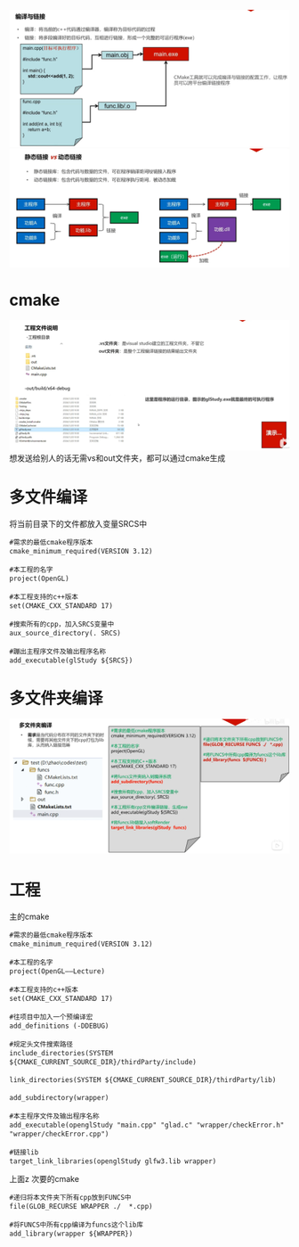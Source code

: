![输入图片说明](/imgs/2024-10-13/7y1QbNZ6PryMJNAB.png)
![输入图片说明](/imgs/2024-10-13/uxYEgt2Q30WfKhdc.png)
# cmake
![输入图片说明](/imgs/2024-10-13/Z8Mbs0UZzmgC51Go.png)
想发送给别人的话无需vs和out文件夹，都可以通过cmake生成
# 多文件编译
将当前目录下的文件都放入变量SRCS中
```
#需求的最低cmake程序版本
cmake_minimum_required(VERSION 3.12)

#本工程的名字
project(OpenGL)

#本工程支持的c++版本
set(CMAKE_CXX_STANDARD 17)

#搜索所有的cpp，加入SRCS变量中
aux_source_directory(. SRCS)

#蹦出主程序文件及输出程序名称
add_executable(glStudy ${SRCS})
```
# 多文件夹编译
![输入图片说明](/imgs/2024-10-13/uK4QI94YIKZjHwLy.png)


# 工程
主的cmake
```
#需求的最低cmake程序版本
cmake_minimum_required(VERSION 3.12)

#本工程的名字
project(OpenGL——Lecture)

#本工程支持的c++版本
set(CMAKE_CXX_STANDARD 17)

#往项目中加入一个预编译宏
add_definitions (-DDEBUG)

#规定头文件搜索路径
include_directories(SYSTEM ${CMAKE_CURRENT_SOURCE_DIR}/thirdParty/include)

link_directories(SYSTEM ${CMAKE_CURRENT_SOURCE_DIR}/thirdParty/lib)

add_subdirectory(wrapper)

#本主程序文件及输出程序名称
add_executable(openglStudy "main.cpp" "glad.c" "wrapper/checkError.h" "wrapper/checkError.cpp")

#链接lib
target_link_libraries(openglStudy glfw3.lib wrapper)
```
上面z
次要的cmake
```
#递归将本文件夹下所有cpp放到FUNCS中
file(GLOB_RECURSE WRAPPER ./  *.cpp)

#将FUNCS中所有cpp编译为funcs这个lib库
add_library(wrapper ${WRAPPER})
```
<!--stackedit_data:
eyJoaXN0b3J5IjpbLTkyMjI2NzcwNyw0NjQwMTg2NTEsMTYzNz
U3Njg3MCwtNzIzNzE4NDAxLC0xNjA2OTE5Nzk4XX0=
-->